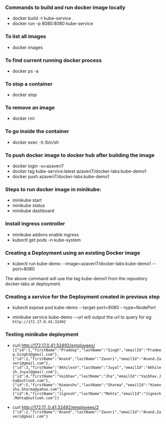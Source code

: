 ### Commands to build and run docker image locally
* docker build -t kube-service .
* docker run -p 8080:8080 kube-service

### To list all images
* docker images

### To find current running docker process
* docker ps -a

### To stop a container
* docker stop

### To remove an image
* docker rmi 

### To go inside the container
* docker exec -it /bin/sh

### To push docker image to docker hub after building the image
* docker login -u=azaveri7
* docker tag kube-service:latest azaveri7/docker-labs:kube-demo1
* docker push azaveri7/docker-labs:kube-demo1

### Steps to run docker image in minikube:
* minikube start
* minikube status
* minikube dashboard

### Install ingress controller
* minikube addons enable ingress
* kubectl get pods -n kube-system

### Creating a Deployment using an existing Docker image
* kubectl run kube-demo --image=azaveri7/docker-labs:kube-demo1 --port=8080

The above command will use the tag kube-demo1 from the repository docker-labs at
deployment.

### Creating a service for the Deployment created in previous step
* kubectl expose pod kube-demo --target-port=8080 --type=NodePort

* minikube service kube-demo --url will output the url to query
for eg:
```http://172.17.0.41:32492```

### Testing minikube deployment
* curl http://172.17.0.41:32492/employees/
```[{"id":1,"firstName":"Pradeep","lastName":"Singh","emailId":"Pradeep.Singh2@gmail.com"},{"id":2,"firstName":"Anand","lastName":"Zaveri","emailId":"Anand.Zaveri@gmail.com"},{"id":3,"firstName":"Akhilesh","lastName":"Juyal","emailId":"Akhilesh.Juyal@gmail.com"},{"id":4,"firstName":"Vaibhav","lastName":"Jha","emailId":"Vaibhav.Jha@outlook.com"},{"id":5,"firstName":"Himanshu","lastName":"Sharma","emailId":"Himanshu.Sharma@yahoo.com"},{"id":6,"firstName":"Jignesh","lastName":"Mehta","emailId":"Jignesh.Mehta@outlook.com"}]```

* curl http://172.17..0.41:32492/employees/2
```{"id":2,"firstName":"Anand","lastName":"Zaveri","emailId":"Anand.Zaveri@gmail.com"}```

